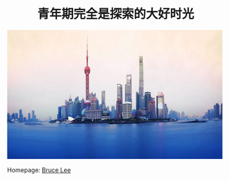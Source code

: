 <h1 align = "center">青年期完全是探索的大好时光</h1>



![image](https://github.com/brucejunlee/brucejunlee.github.io/blob/master/assets/img/lujiazui.jpg)


Homepage: [Bruce Lee](https://brucejunlee.github.io)



